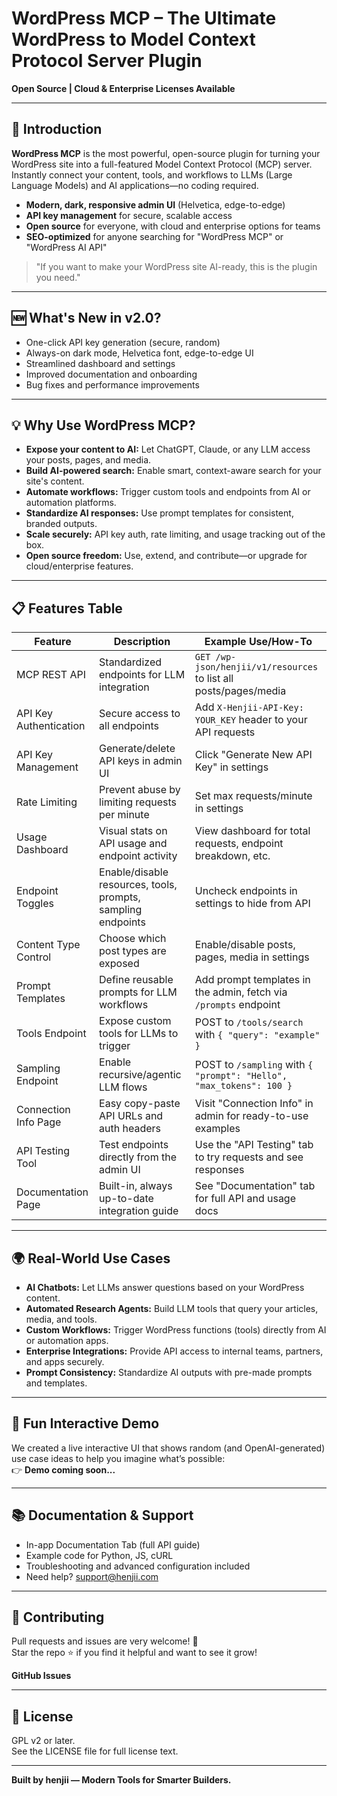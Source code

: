 
# WordPress MCP – The Ultimate WordPress to Model Context Protocol Server Plugin

**Open Source | Cloud & Enterprise Licenses Available**

---

## 🚀 Introduction

**WordPress MCP** is the most powerful, open-source plugin for turning your WordPress site into a full-featured Model Context Protocol (MCP) server. Instantly connect your content, tools, and workflows to LLMs (Large Language Models) and AI applications—no coding required.

- **Modern, dark, responsive admin UI** (Helvetica, edge-to-edge)
- **API key management** for secure, scalable access
- **Open source** for everyone, with cloud and enterprise options for teams
- **SEO-optimized** for anyone searching for "WordPress MCP" or "WordPress AI API"

> "If you want to make your WordPress site AI-ready, this is the plugin you need."

---

## 🆕 What's New in v2.0?
- One-click API key generation (secure, random)
- Always-on dark mode, Helvetica font, edge-to-edge UI
- Streamlined dashboard and settings
- Improved documentation and onboarding
- Bug fixes and performance improvements

---

## 💡 Why Use WordPress MCP?

- **Expose your content to AI:** Let ChatGPT, Claude, or any LLM access your posts, pages, and media.
- **Build AI-powered search:** Enable smart, context-aware search for your site's content.
- **Automate workflows:** Trigger custom tools and endpoints from AI or automation platforms.
- **Standardize AI responses:** Use prompt templates for consistent, branded outputs.
- **Scale securely:** API key auth, rate limiting, and usage tracking out of the box.
- **Open source freedom:** Use, extend, and contribute—or upgrade for cloud/enterprise features.

---

## 📋 Features Table

| Feature                | Description                                                      | Example Use/How-To                                                                 |
|------------------------|------------------------------------------------------------------|-------------------------------------------------------------------------------------|
| MCP REST API           | Standardized endpoints for LLM integration                       | `GET /wp-json/henjii/v1/resources` to list all posts/pages/media                    |
| API Key Authentication | Secure access to all endpoints                                   | Add `X-Henjii-API-Key: YOUR_KEY` header to your API requests                        |
| API Key Management     | Generate/delete API keys in admin UI                             | Click "Generate New API Key" in settings                                            |
| Rate Limiting          | Prevent abuse by limiting requests per minute                    | Set max requests/minute in settings                                                 |
| Usage Dashboard        | Visual stats on API usage and endpoint activity                  | View dashboard for total requests, endpoint breakdown, etc.                         |
| Endpoint Toggles       | Enable/disable resources, tools, prompts, sampling endpoints     | Uncheck endpoints in settings to hide from API                                      |
| Content Type Control   | Choose which post types are exposed                              | Enable/disable posts, pages, media in settings                                      |
| Prompt Templates       | Define reusable prompts for LLM workflows                        | Add prompt templates in the admin, fetch via `/prompts` endpoint                    |
| Tools Endpoint         | Expose custom tools for LLMs to trigger                          | POST to `/tools/search` with `{ "query": "example" }`                               |
| Sampling Endpoint      | Enable recursive/agentic LLM flows                               | POST to `/sampling` with `{ "prompt": "Hello", "max_tokens": 100 }`                |
| Connection Info Page   | Easy copy-paste API URLs and auth headers                        | Visit "Connection Info" in admin for ready-to-use examples                          |
| API Testing Tool       | Test endpoints directly from the admin UI                        | Use the "API Testing" tab to try requests and see responses                         |
| Documentation Page     | Built-in, always up-to-date integration guide                    | See "Documentation" tab for full API and usage docs                                 |

---

## 🌍 Real-World Use Cases
- **AI Chatbots:** Let LLMs answer questions based on your WordPress content.
- **Automated Research Agents:** Build LLM tools that query your articles, media, and tools.
- **Custom Workflows:** Trigger WordPress functions (tools) directly from AI or automation apps.
- **Enterprise Integrations:** Provide API access to internal teams, partners, and apps securely.
- **Prompt Consistency:** Standardize AI outputs with pre-made prompts and templates.

---

## 🎨 Fun Interactive Demo

We created a live interactive UI that shows random (and OpenAI-generated) use case ideas to help you imagine what’s possible:  
👉 **Demo coming soon...** 

---

## 📚 Documentation & Support
- In-app Documentation Tab (full API guide)
- Example code for Python, JS, cURL
- Troubleshooting and advanced configuration included
- Need help? support@henjii.com

---

## 🤝 Contributing

Pull requests and issues are very welcome! 🚀  
Star the repo ⭐ if you find it helpful and want to see it grow!

**GitHub Issues**

---

## 📜 License

GPL v2 or later.  
See the LICENSE file for full license text.

---

**Built by henjii — Modern Tools for Smarter Builders.**

